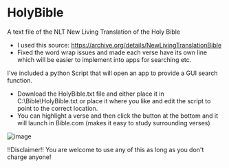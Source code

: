 # HolyBible
A text file of the NLT New Living Translation of the Holy Bible
 * I used this source:  https://archive.org/details/NewLivingTranslationBible
 * Fixed the word wrap issues and made each verse have its own line which will be easier to implement into apps for searching etc.

I've included a python Script that will open an app to provide a GUI search function.
 * Download the HolyBible.txt file and either place it in C:\Bible\HolyBible.txt or place it where you like and edit the script to point to the correct location.
 * You can highlight a verse and then click the button at the bottom and it will launch in Bible.com (makes it easy to study surrounding verses)


![image](https://github.com/user-attachments/assets/1207eb6f-9665-4d0b-a3f6-60c85b9a90c9)

   

!!Disclaimer!!
You are welcome to use any of this as long as you don't charge anyone!

